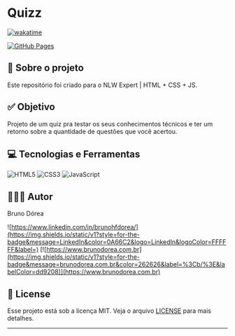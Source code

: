# Quizz

[![wakatime](https://wakatime.com/badge/user/68660678-6b86-4b78-98df-f5f41a37e1bc/project/018d7c66-bbc1-4553-a7dd-71bddd66d9d2.svg)](https://wakatime.com/badge/user/68660678-6b86-4b78-98df-f5f41a37e1bc/project/018d7c66-bbc1-4553-a7dd-71bddd66d9d2)

[![GitHub Pages](https://img.shields.io/static/v1?style=for-the-badge&message=GitHub+Pages&color=222222&logo=GitHub+Pages&logoColor=FFFFFF&label=)](https://brunodorea.github.io/nlw-expert-quiz)

## 💼 Sobre o projeto

Este repositório foi criado para o NLW Expert | HTML + CSS + JS.

## ✅ Objetivo

Projeto de um quiz pra testar os seus conhecimentos técnicos e ter um retorno sobre a quantidade de questões que você acertou.

## 💻 Tecnologias e Ferramentas

![HTML5](https://img.shields.io/static/v1?style=for-the-badge&message=HTML5&color=E34F26&logo=HTML5&logoColor=FFFFFF&label=)
![CSS3](https://img.shields.io/static/v1?style=for-the-badge&message=CSS3&color=1572B6&logo=CSS3&logoColor=FFFFFF&label=)
![JavaScript](https://img.shields.io/static/v1?style=for-the-badge&message=JavaScript&color=222222&logo=JavaScript&logoColor=F7DF1E&label=)

## 👨🏽‍💻 Autor

Bruno Dórea

![https://www.linkedin.com/in/brunohfdorea/](https://img.shields.io/static/v1?style=for-the-badge&message=LinkedIn&color=0A66C2&logo=LinkedIn&logoColor=FFFFFF&label=)
[![https://www.brunodorea.com.br](https://img.shields.io/static/v1?style=for-the-badge&message=brunodorea.com.br&color=262626&label=%3Cb/%3E&labelColor=dd9208)](https://www.brunodorea.com.br)

## 📝 License

Esse projeto está sob a licença MIT. Veja o arquivo [LICENSE](LICENSE) para mais detalhes.

---
